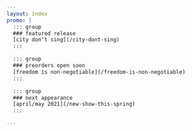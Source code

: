 ```yaml
---
layout: index
promo: |
  ::: group
  ### featured release
  [city don’t sing](/city-dont-sing)
  :::

  ::: group
  ### preorders open soon
  [freedom is non-negotiable](/freedom-is-non-negotiable)
  :::

  ::: group
  ### next appearance
  [april/may 2021](/new-show-this-spring)
  :::

---
```

